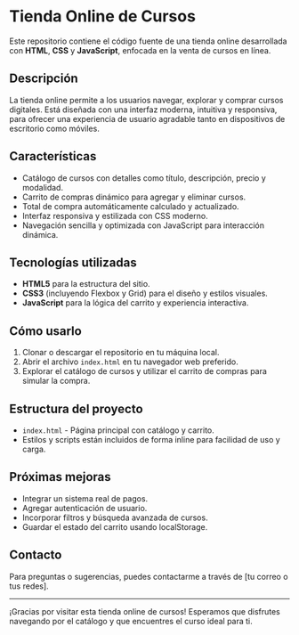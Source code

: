 # Tienda Online de Cursos

Este repositorio contiene el código fuente de una tienda online desarrollada con **HTML**, **CSS** y **JavaScript**, enfocada en la venta de cursos en línea.

## Descripción

La tienda online permite a los usuarios navegar, explorar y comprar cursos digitales. Está diseñada con una interfaz moderna, intuitiva y responsiva, para ofrecer una experiencia de usuario agradable tanto en dispositivos de escritorio como móviles.

## Características

- Catálogo de cursos con detalles como título, descripción, precio y modalidad.
- Carrito de compras dinámico para agregar y eliminar cursos.
- Total de compra automáticamente calculado y actualizado.
- Interfaz responsiva y estilizada con CSS moderno.
- Navegación sencilla y optimizada con JavaScript para interacción dinámica.

## Tecnologías utilizadas

- **HTML5** para la estructura del sitio.
- **CSS3** (incluyendo Flexbox y Grid) para el diseño y estilos visuales.
- **JavaScript** para la lógica del carrito y experiencia interactiva.

## Cómo usarlo

1. Clonar o descargar el repositorio en tu máquina local.
2. Abrir el archivo `index.html` en tu navegador web preferido.
3. Explorar el catálogo de cursos y utilizar el carrito de compras para simular la compra.

## Estructura del proyecto

- `index.html` - Página principal con catálogo y carrito.
- Estilos y scripts están incluidos de forma inline para facilidad de uso y carga.

## Próximas mejoras

- Integrar un sistema real de pagos.
- Agregar autenticación de usuario.
- Incorporar filtros y búsqueda avanzada de cursos.
- Guardar el estado del carrito usando localStorage.

## Contacto

Para preguntas o sugerencias, puedes contactarme a través de [tu correo o tus redes].

---

¡Gracias por visitar esta tienda online de cursos! Esperamos que disfrutes navegando por el catálogo y que encuentres el curso ideal para ti.
